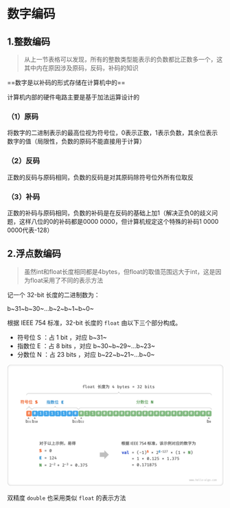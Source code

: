 # 数字编码



## 1.整数编码

> 从上一节表格可以发现，所有的整数类型能表示的负数都比正数多一个，这其中内在原因涉及原码，反码，补码的知识

==数字是以补码的形式存储在计算机中的==

计算机内部的硬件电路主要是基于加法运算设计的

### （1）原码

将数字的二进制表示的最高位视为符号位，0表示正数，1表示负数，其余位表示数字的值（局限性，负数的原码不能直接用于计算）

### （2）反码

正数的反码与原码相同，负数的反码是对其原码除符号位外所有位取反

### （3）补码

正数的补码与原码相同，负数的补码是在反码的基础上加1（解决正负0的歧义问题，这样八位的0的补码都是0000 0000，但计算机规定这个特殊的补码1 0000 0000代表-128）



## 2.浮点数编码

> 虽然int和float长度相同都是4bytes，但float的取值范围远大于int，这是因为float采用了不同的表示方法

记一个 32-bit 长度的二进制数为：

b~31~b~30~...b~2~b~1~b~0~

根据 IEEE 754 标准，32-bit 长度的 `float` 由以下三个部分构成。

- 符号位 S ：占 1 bit ，对应 b~31~ 
- 指数位 E ：占 8 bits ，对应 b~30~b~29~…b~23~ 
- 分数位 N ：占 23 bits ，对应 b~22~b~21~…b~0~ 

![](./assets/3.数字编码/ieee_754_float.png)

双精度 `double` 也采用类似 `float` 的表示方法